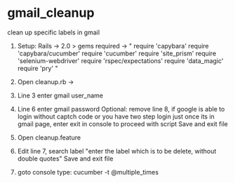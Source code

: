# gmail_cleanup
clean up specific labels in gmail

1. Setup:
Rails -> 2.0 >
gems required -> "
                  require 'capybara'
                  require 'capybara/cucumber'
                  require 'cucumber'
                  require 'site_prism'
                  require 'selenium-webdriver'
                  require 'rspec/expectations'
                  require 'data_magic'
                  require 'pry'
               "
2. Open cleanup.rb -> 
  1. Line 3 enter gmail user_name
  2. Line 6 enter gmail password
  Optional:
  remove line 8, if google is able to login without captch code or you have two step login
  just once its in gmail page, enter exit in console to proceed with script
  Save and exit file

3. Open cleanup.feature
  1. Edit line 7, search label "enter the label which is to be delete, without double quotes"
  Save and exit file
  
4. goto console type:
  cucumber -t @multiple_times 
  
  
